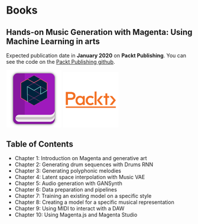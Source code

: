 # Books

## Hands-on Music Generation with Magenta: Using Machine Learning in arts

Expected publication date in **January 2020** on **Packt Publishing**. You can
see the code on the [Packt Publishing github](https://github.com/PacktPublishing/hands-on-music-generation-with-magenta).

<img width="150px" src="magenta-book-icon.png" alt="Magenta book icon"/>
<img width="150px" src="packt-logo.png" alt="Packt logo"/>

## Table of Contents

- Chapter 1: Introduction on Magenta and generative art
- Chapter 2: Generating drum sequences with Drums RNN
- Chapter 3: Generating polyphonic melodies
- Chapter 4: Latent space interpolation with Music VAE
- Chapter 5: Audio generation with GANSynth
- Chapter 6: Data preparation and pipelines
- Chapter 7: Training an existing model on a specific style
- Chapter 8: Creating a model for a specific musical representation
- Chapter 9: Using MIDI to interact with a DAW
- Chapter 10: Using Magenta.js and Magenta Studio

